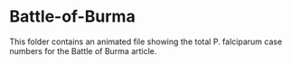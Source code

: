 # Battle-of-Burma
This folder contains an animated file showing the total P. falciparum case numbers for the Battle of Burma article.
